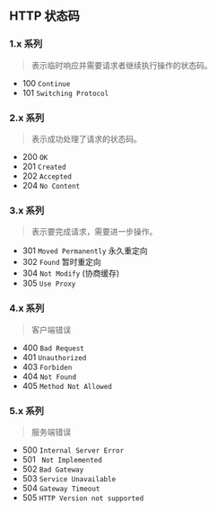 ## HTTP 状态码

### 1.x 系列

> 表示临时响应并需要请求者继续执行操作的状态码。

- 100 `Continue`
- 101 `Switching Protocol`

### 2.x 系列

> 表示成功处理了请求的状态码。

- 200 `OK`
- 201 `Created`
- 202 `Accepted`
- 204 `No Content`

### 3.x 系列

> 表示要完成请求，需要进一步操作。

- 301 `Moved Permanently` 永久重定向
- 302 `Found` 暂时重定向
- 304 `Not Modify` (协商缓存)
- 305 `Use Proxy`

### 4.x 系列

> 客户端错误

- 400 `Bad Request`
- 401 `Unauthorized`
- 403 `Forbiden`
- 404 `Not Found`
- 405 `Method Not Allowed`

### 5.x 系列

> 服务端错误

- 500 `Internal Server Error`
- 501 ` Not Implemented`
- 502 `Bad Gateway`
- 503 `Service Unavailable`
- 504 `Gateway Timeout`
- 505 `HTTP Version not supported`
